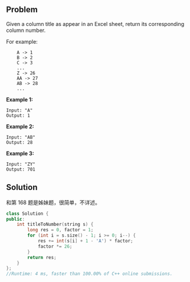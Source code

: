 ## Problem

Given a column title as appear in an Excel sheet, return its corresponding column number.

For example:

```
    A -> 1
    B -> 2
    C -> 3
    ...
    Z -> 26
    AA -> 27
    AB -> 28 
    ...
```

**Example 1:**

```
Input: "A"
Output: 1
```

**Example 2:**

```
Input: "AB"
Output: 28
```

**Example 3:**

```
Input: "ZY"
Output: 701
```



## Solution

和第 168 题是姊妹题，很简单，不详述。

```c++
class Solution {
public:
    int titleToNumber(string s) {
        long res = 0, factor = 1;
        for (int i = s.size() - 1; i >= 0; i--) {
            res += int(s[i] + 1 - 'A') * factor;
            factor *= 26;
        }
        return res;
    }
};
//Runtime: 4 ms, faster than 100.00% of C++ online submissions.
```

